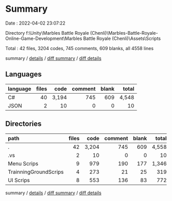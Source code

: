 # Summary

Date : 2022-04-02 23:07:22

Directory f:\Unity\Marbles Battle Royale (Chenli)\Marbles-Battle-Royale-Online-Game-Development\Marbles Battle Royale (Chenli)\Assets\Scripts

Total : 42 files,  3204 codes, 745 comments, 609 blanks, all 4558 lines

summary / [details](details.md) / [diff summary](diff.md) / [diff details](diff-details.md)

## Languages
| language | files | code | comment | blank | total |
| :--- | ---: | ---: | ---: | ---: | ---: |
| C# | 40 | 3,194 | 745 | 609 | 4,548 |
| JSON | 2 | 10 | 0 | 0 | 10 |

## Directories
| path | files | code | comment | blank | total |
| :--- | ---: | ---: | ---: | ---: | ---: |
| . | 42 | 3,204 | 745 | 609 | 4,558 |
| .vs | 2 | 10 | 0 | 0 | 10 |
| Menu Scrips | 9 | 979 | 190 | 177 | 1,346 |
| TrainningGroundScrips | 4 | 273 | 21 | 25 | 319 |
| UI Scrips | 8 | 553 | 136 | 83 | 772 |

summary / [details](details.md) / [diff summary](diff.md) / [diff details](diff-details.md)